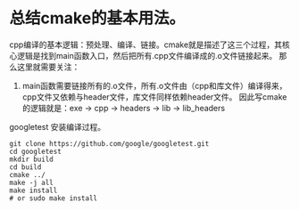 # 总结cmake的基本用法。
cpp编译的基本逻辑：预处理、编译、链接。cmake就是描述了这三个过程，其核心逻辑是找到main函数入口，然后把所有.cpp文件编译成的.o文件链接起来。
那么这里就需要关注：
1. main函数需要链接所有的.o文件，所有.o文件由（cpp和库文件）编译得来，cpp文件又依赖与header文件，库文件同样依赖header文件。
因此写cmake的逻辑就是：exe -> cpp -> headers -> lib -> lib_headers


googletest 安装编译过程。
```shell
git clone https://github.com/google/googletest.git
cd googletest
mkdir build
cd build
cmake ../
make -j all
make install
# or sudo make install
```
